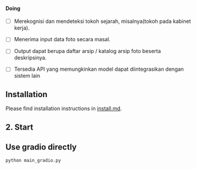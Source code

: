 #### Doing
- [ ] Merekognisi dan mendeteksi tokoh sejarah, misalnya(tokoh pada kabinet kerja).
- [ ] Menerima input data foto secara masal.
- [ ] Output dapat berupa daftar arsip / katalog arsip foto beserta deskripsinya.
- [ ] Tersedia API yang memungkinkan model dapat diintegrasikan dengan sistem lain 


##  Installation

Please find installation instructions in [install.md](install.md).


## 2. Start

## Use gradio directly

```bash
python main_gradio.py
```

